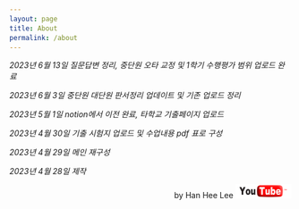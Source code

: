 ```yaml
---
layout: page
title: About
permalink: /about
---
```

*2023년 6월 13일 질문답변 정리, 중단원 오타 교정 및 1학기 수행평가 범위 업로드 완료*

*2023년 6월 3일 중단원 대단원 판서정리 업데이트 및 기존 업로드 정리*

*2023년 5월 1일 notion에서 이전 완료, 타학교 기출페이지 업로드*

*2023년 4월 30일 기출 시험지 업로드 및 수업내용 pdf 표로 구성*

*2023년 4월 29일 메인 재구성*

*2023년 4월 28일 제작*

<p style="text-align:right">by Han Hee Lee <img width="100px" height="25px" src="/assets/pngegg.png"/></p>